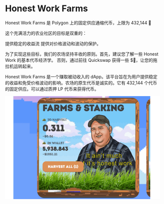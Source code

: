 # Honest Work Farms

Honest Work Farms 是 Polygon 上的固定供应通缩代币，上限为 432,144 🚜

这个充满活力的农业社区的目标是双重的：

  提供稳定的收益流
  提供对价格波动和波动的保护。

为了实现这些目标，我们的农场坚持丰收的原则。首先，建议您了解一些 Honest Work 的基本代币经济学。
否则，通过前往 Quickswap 获得一些 $🚜，让您的拖拉机运转起来。

Honest Work Farms 是一个赚取被动收入的 dApp。该平台旨在为用户提供稳定的收益和免受价格波动的影响。农场的原生代币是诚实的。它有 432,144 个代币的固定供应。可以通过质押 LP 代币来获得代币。

![honestworkfarms-dapp-defi-matic-image1_ebefd52698b6cc7e2f4969bc990aa601](honestworkfarms-dapp-defi-matic-image1_ebefd52698b6cc7e2f4969bc990aa601.png)

